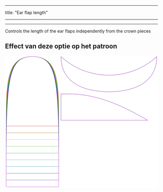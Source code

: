 - - -
title: "Ear flap length"
- - -

---

Controls the length of the ear flaps independently from the crown pieces

## Effect van deze optie op het patroon

![Deze afbeelding toont het effect van deze optie door meerdere varianten die een andere waarde hebben voor deze optie te vervangen](holmes_earlength_sample.svg "Effect van deze optie op het patroon")
